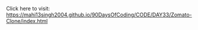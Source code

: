 Click here to visit: https://mahi13singh2004.github.io/90DaysOfCoding/CODE/DAY33/Zomato-Clone/index.html
